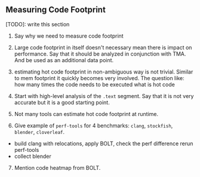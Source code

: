 ## Measuring Code Footprint

[TODO]: write this section

1. Say why we need to measure code footprint

2. Large code footprint in itself doesn't necessary mean there is impact on performance. Say that it should be analyzed in conjunction with TMA. And be used as an additional data point.

3. estimating hot code footprint in non-ambiguous way is not trivial. Similar to mem footprint it quickly becomes very involved.
The question like: how many times the code needs to be executed what is hot code 

4. Start with high-level analysis of the `.text` segment. Say that it is not very accurate but it is a good starting point.

5. Not many tools can estimate hot code footprint at runtime.

6. Give example of `perf-tools` for 4 benchmarks: `clang`, `stockfish`, `blender`, `cloverleaf`.

- build clang with relocations, apply BOLT, check the perf difference rerun perf-tools
- collect blender

7. Mention code heatmap from BOLT.